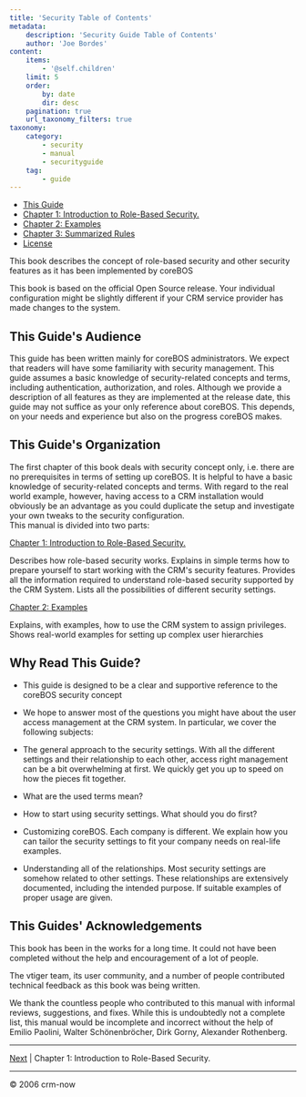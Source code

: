 ```yaml
---
title: 'Security Table of Contents'
metadata:
    description: 'Security Guide Table of Contents'
    author: 'Joe Bordes'
content:
    items:
        - '@self.children'
    limit: 5
    order:
        by: date
        dir: desc
    pagination: true
    url_taxonomy_filters: true
taxonomy:
    category:
        - security
        - manual
        - securityguide
    tag:
        - guide
---
```


- [This Guide](..)
- [Chapter 1: Introduction to Role-Based Security.](http://localhost/coreBOSDocumentation/security-guide/introduction_too_rolebased_security)
- [Chapter 2: Examples](http://localhost/coreBOSDocumentation/security-guide/examples)
- [Chapter 3: Summarized Rules](http://localhost/coreBOSDocumentation/security-guide/summarized_rules)
- [License](http://localhost/coreBOSDocumentation/security-guide/licenseusageacknowledgements)

This book describes the concept of role-based security and other
security features as it has been implemented by coreBOS

This book is based on the official Open Source release. Your individual
configuration might be slightly different if your CRM service provider
has made changes to the system.

## This Guide's Audience

This guide has been written mainly for coreBOS administrators. We expect
that readers will have some familiarity with security management. This
guide assumes a basic knowledge of security-related concepts and terms,
including authentication, authorization, and roles. Although we provide
a description of all features as they are implemented at the release
date, this guide may not suffice as your only reference about coreBOS.
This depends, on your needs and experience but also on the progress
coreBOS makes.

## This Guide's Organization

The first chapter of this book deals with security concept only, i.e.
there are no prerequisites in terms of setting up coreBOS. It is helpful
to have a basic knowledge of security-related concepts and terms. With
regard to the real world example, however, having access to a CRM
installation would obviously be an advantage as you could duplicate the
setup and investigate your own tweaks to the security configuration.  
This manual is divided into two parts:

[Chapter 1: Introduction to Role-Based Security.](../02.Introduction%20to%20Role-Based%20Security/)

Describes how role-based security works. Explains in simple terms how to
prepare yourself to start working with the CRM's security features.
Provides all the information required to understand role-based security
supported by the CRM System. Lists all the possibilities of different
security settings.

[Chapter 2: Examples](../03.Examples/)

Explains, with examples, how to use the CRM system to assign privileges.
Shows real-world examples for setting up complex user hierarchies

## Why Read This Guide?

- This guide is designed to be a clear and supportive reference to the coreBOS security concept

- We hope to answer most of the questions you might have about the
    user access management at the CRM system. In particular, we cover
    the following subjects:

- The general approach to the security settings. With all the
    different settings and their relationship to each other, access
    right management can be a bit overwhelming at first. We quickly get
    you up to speed on how the pieces fit together.

- What are the used terms mean?

- How to start using security settings. What should you do first?

- Customizing coreBOS. Each company is different. We explain how you
    can tailor the security settings to fit your company needs on
    real-life examples.

- Understanding all of the relationships. Most security settings are
    somehow related to other settings. These relationships are
    extensively documented, including the intended purpose. If suitable
    examples of proper usage are given.

## This Guides' Acknowledgements

This book has been in the works for a long time. It could not have been
completed without the help and encouragement of a lot of people.

The vtiger team, its user community, and a number of people contributed
technical feedback as this book was being written.

We thank the countless people who contributed to this manual with
informal reviews, suggestions, and fixes. While this is undoubtedly not
a complete list, this manual would be incomplete and incorrect without
the help of Emilio Paolini, Walter Schönenbröcher, Dirk Gorny, Alexander
Rothenberg.

------------------------------------------------------------------------

[Next](../02.Introduction%20to%20Role-Based%20Security/) | Chapter 1: Introduction to Role-Based Security.

------------------------------------------------------------------------

© 2006 crm-now

